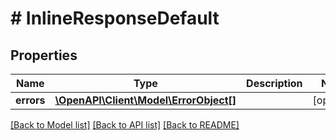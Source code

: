 # # InlineResponseDefault

## Properties

Name | Type | Description | Notes
------------ | ------------- | ------------- | -------------
**errors** | [**\OpenAPI\Client\Model\ErrorObject[]**](ErrorObject.md) |  | [optional]

[[Back to Model list]](../../README.md#models) [[Back to API list]](../../README.md#endpoints) [[Back to README]](../../README.md)
